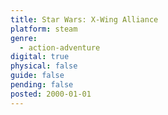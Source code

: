 ```yaml
---
title: Star Wars: X-Wing Alliance
platform: steam
genre:
  - action-adventure
digital: true
physical: false
guide: false
pending: false
posted: 2000-01-01
---
```

